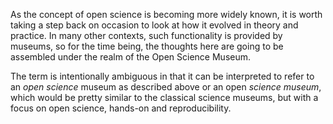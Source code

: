 As the concept of open science is becoming more widely known, it is worth taking a step back on occasion to look at how it evolved in theory and practice. In many other contexts, such functionality is provided by museums, so for the time being, the thoughts here are going to be assembled under the realm of the Open Science Museum.

The term is intentionally ambiguous in that it can be interpreted to refer to an *open science* museum as described above or an open *science museum*, which would be pretty similar to the classical science museums, but with a focus on open science, hands-on and reproducibility.
